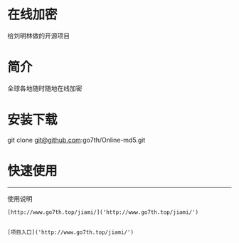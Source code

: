 # 在线加密

给刘明林做的开源项目

# 简介

全球各地随时随地在线加密

# 安装下载

git clone git@github.com:go7th/Online-md5.git

# 快速使用

------

使用说明


	[http://www.go7th.top/jiami/]('http://www.go7th.top/jiami/')


	[项目入口]('http://www.go7th.top/jiami/')